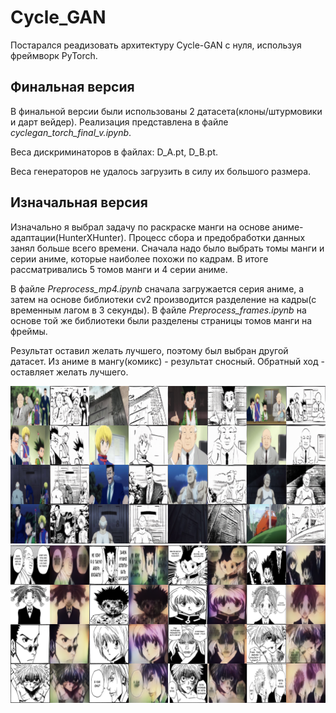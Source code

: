 # Cycle_GAN
Постарался реадизовать архитектуру Cycle-GAN с нуля, используя фреймворк PyTorch.

## Финальная версия 
В финальной версии были использованы 2 датасета(клоны/штурмовики и дарт вейдер). Реализация представлена в файле *cyclegan_torch_final_v.ipynb*.

Веса дискриминаторов в файлах: D_A.pt, D_B.pt.

Веса генераторов не удалось загрузить в силу их большого размера.


## Изначальная версия

Изначально я выбрал задачу по раскраске манги на основе аниме-адаптации(HunterXHunter). Процесс сбора и предобработки данных занял больше всего времени. Сначала надо было выбрать томы манги и серии аниме, которые наиболее похожи по кадрам. В итоге рассматривались 5 томов манги и 4 серии аниме. 

В файле *Preprocess_mp4.ipynb* сначала загружается серия аниме, а затем на основе библиотеки cv2 производится разделение на кадры(с временным лагом в 3 секунды). В файле *Preprocess_frames.ipynb* на основе той же библиотеки были разделены страницы томов манги на фреймы.

Результат оставил желать лучшего, поэтому был выбран другой датасет. Из аниме в мангу(комикс) - результат сносный. Обратный ход - оставляет желать лучшего.

<img src="./sample-004000-X-Y.png">

<img src="./sample-004000-Y-X.png">
